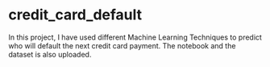 # credit_card_default
In this project, I have used different Machine Learning Techniques to predict who will default the next credit card payment. The notebook and the dataset is also uploaded.
